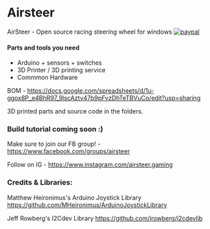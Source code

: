 # Airsteer
AirSteer - Open source racing steering wheel for windows
[![paypal](https://www.paypalobjects.com/en_US/i/btn/btn_donate_SM.gif)](https://www.paypal.com/donate?hosted_button_id=HGQAJ7CYCGUXE)

#### Parts and tools you need
- Arduino + sensors + switches
- 3D Printer / 3D printing service
- Commmon Hardware

BOM - https://docs.google.com/spreadsheets/d/1u-ggox8P_e4BhR97_9lscAztv47b9pFvzDhTeTBVuCo/edit?usp=sharing

3D printed parts and source code in the folders. 


### Build tutorial coming soon :)
 
 
 
 
<BOLD>Make sure to join our FB group! </BOLD> - https://www.facebook.com/groups/airsteer

Follow on IG - https://www.instagram.com/airsteer.gaming
 
 
 
 
 
### Credits & Libraries:

Matthew Heironimus's Arduino Joystick Library https://github.com/MHeironimus/ArduinoJoystickLibrary

Jeff Rowberg's I2Cdev Library https://github.com/jrowberg/i2cdevlib
